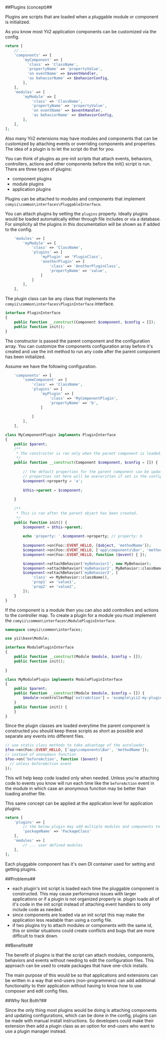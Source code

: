 ##Plugins (concept)##

Plugins are scripts that are loaded when a pluggable module or component is initialized.

As you know most Yii2 application components can be customized via the config.

```php
return [
    // ...
    'components' => [
        'myComponent' => [
          'class' => 'ClassName',
          'propertyName' => 'propertyValue',
          'on eventName' => $eventHandler,
          'as behaviorName' => $behaviorConfig,
        ],
    ],
    'modules' => [
        'myModule' => [
            'class' => 'ClassName',
            'propertyName' => 'propertyValue',
            'on eventName' => $eventHandler,
            'as behaviorName' => $behaviorConfig,
        ],
    ],
];
```

Also many Yii2 extensions may have modules and components that can be customized by attaching events or overriding components and properties.
The idea of a plugin is to let the script do that for you. 

You can think of plugins as pre-init scripts that attach events,
behaviors, controllers, actions and other components before the init() script is run. There are three types of
plugins:

- component plugins
- module plugins
- application plugins

Plugins can be attached to modules and components that implement `comyii\common\interfaces\PluggableInterface`.

You can attach plugins by setting the `plugins` property. Ideally plugins would be loaded automatically either through file includes or
via a database. For simplicity all the plugins in this documentation will be shown as if added to the config.

```php
    'modules' => [
        'myModule' => [
            'class' => 'ClassName',
            'plugins' => [
                'myPlugin' => 'PluginClass',
                'anotherPlugin' => [
                    'class' => 'AnotherPluginClass',
                    'propertyName' => 'value',
                ]
            ]
        ],
    ],
```

The plugin class can be any class that implements the `comyii\common\interfaces\PluginInterface` interface.

```php
interface PluginInterface
{
    public function __construct(Component $component, $config = []);
    public function init();
}
```

The constructor is passed the parent component and the configuration array. You can customize the components configuration
array before it's created and use the init method to run any code after the parent component has been initialized.

Assume we have the following configuration.

```php
    'components' => [
        'someComponent' => [
            'class' => 'ClassName',
            'plugins' => [
                'myPlugin' => [
                    'class' => 'MyComponentPlugin',
                    'propertyName' => 'b',
                ]
                
            ]
        ],
    ],
```

```php
class MyComponentPlugin implements PluginInterface
{
    public $parent;
    /**
     * The constructor is ran only when the parent component is loaded.
     */
    public function __construct(Component $component, $config = []) {
    
        // the default properties for the parent component can be updated here. However, note that
        // properties set here will be overwritten if set in the config when the parent object is created.
        $component->property = 'a';
        
        $this->parent = $component;
        
    }
    
    /**
     * This is ran after the parent object has been created.
     */
    public function init() {
        $component = $this->parent;
        
        echo 'property: '.$component->property; // property: b
        
        $component->on(Foo::EVENT_HELLO, [$object, 'methodName']);
        $component->on(Foo::EVENT_HELLO, ['app\components\Bar', 'methodName']);
        $component->on(Foo::EVENT_HELLO, function ($event) { });

        $component->attachBehavior('myBehavior1', new MyBehavior);
        $component->attachBehavior('myBehavior2', MyBehavior::className());
        $component->attachBehavior('myBehavior3', [
            'class' => MyBehavior::className(),
            'prop1' => 'value1',
            'prop2' => 'value2',
        ]);
    }
}
```

If the component is a module then you can also add controllers and actions to the controller map.
To create a plugin for a module you must implement the `comyii\common\interfaces\ModulePluginInterface`.

```php
namespace comyii\common\interfaces;

use yii\base\Module;

interface ModulePluginInterface
{
    public function __construct(Module $module, $config = []);
    public function init();
    
}
```

```php
class MyModulePlugin implements ModulePluginInterface
{
    public $parent;
    public function __construct(Module $module, $config = []) {
        $module->controllerMap['extraAction'] = 'example\yii2-my-plugin\controllers\example\ExampleController';
    }
    public function init() {
    }
}
```

Since the plugin classes are loaded everytime the parent component is constructed you should keep these scripts as short
as possible and separate any events into different files.

```php
// use static class methods to take advantage of the autoloader
$foo->on(Foo::EVENT_HELLO, ['app\components\Bar', 'methodName']);
// instead of anonymous function
$foo->on('beforeAction', function ($event) { 
  // unless beforeAction event
});
```

This will help keep code loaded only when needed. Unless you're attaching code to events you know will run each
time like the `beforeAction` event in the module in which case an anonymous function may be better than loading another file.

This same concept can be applied at the application level for application plugins.

```php
return [
    'plugins' => [
        // the below plugin may add multiple modules and components to the application
        'packageName' => 'PackageClass'
    ],
    'modules' => [
        // ... user defined modules
    ],
];
```

Each pluggable component has it's own DI container used for setting and getting plugins.

##Problems##

- each plugin's init script is loaded each time the pluggable component is constructed. This may cause performance issues 
with larger applications or if a plugin is not organized properly ie. plugin loads all of it's code in the init script 
instead of attaching event handlers to only include code as needed.
- since components are loaded via an init script this may make the application less readable than using a config file.
- if two plugins try to attach modules or components with the same id, this or similar situations could create conflicts
and bugs that are more difficult to track down.

##Benefits##

The benefit of plugins is that the script can attach modules, components, behaviors and events without needing to edit the 
configuration files. This approach can be used to create packages that have one-click installs.

The main purpose of this would be so that applications and extensions can be written in a way that end-users (non-programmers) 
can add additional functionality to their application without having to know how to use composer and edit config files.

##Why Not Both?##

Since the only thing most plugins would be doing is attaching components and updating configurations, which can be done in the config, 
plugins can be made with manual install instructions. So developers could make their extension then add a plugin class as an option
for end-users who want to use a plugin manager instead.


